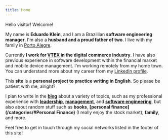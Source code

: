 ```yaml
---
title: Home
---
```


Hello visitor! Welcome!

My name is **Eduardo Klein**, and I am a Brazillian **software engineering manager**. I'm also a **husband and a proud father of two**. I live with my family in [Porto Alegre](https://en.wikipedia.org/wiki/Porto_Alegre).

Currently **I work for [VTEX](https://vtex.com/) in the digital commerce industry**. I have also previous experience in software development within the financial market and mobile device management. I'm working remotely from my home town. You can understand more about my career from my [LinkedIn profile](https://www.linkedin.com/in/eduardopklein/).

This **site** is a **personal project to practice writing in English**. So please be patient with me, alright?

I plan to write in the **[blog](/blog)** about a variety of topics, such as my professional experience with **[leadership](/leadership)**, **[management](/mgmt)**, and **[software engineering](/mgmt/swe)**, but also about random stuff such as **books**, **[personal finance](/categories/#Personal Finance)** (I really enjoy the stock market), **family**, and more.

Feel free to get in touch through my social networks listed in the footer of this site!